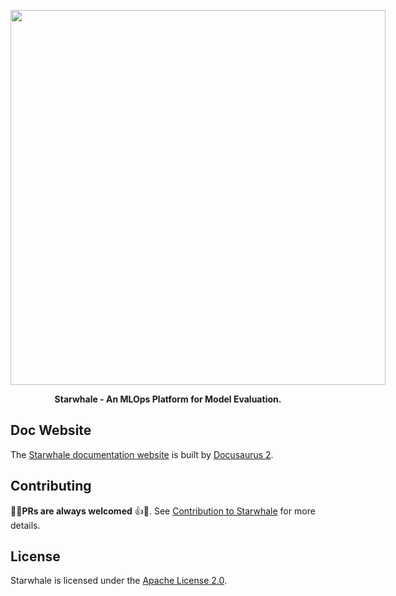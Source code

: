<div align="center">

<p align="center">
    <img src="https://github.com/star-whale/docs/raw/main/static/img/starwhale.png" width="600" style="max-width: 600px;">
</p>

**Starwhale - An MLOps Platform for Model Evaluation.**
</div>

## Doc Website

The [Starwhale documentation website](https://doc.starwhale.ai) is built by [Docusaurus 2](https://v2.docusaurus.io/).

## Contributing

🌼👏**PRs are always welcomed** 👍🍺. See [Contribution to Starwhale](https://doc.starwhale.ai/docs/community/contribute) for more details.

## License

Starwhale is licensed under the [Apache License 2.0](https://github.com/star-whale/starwhale/blob/main/LICENSE).
